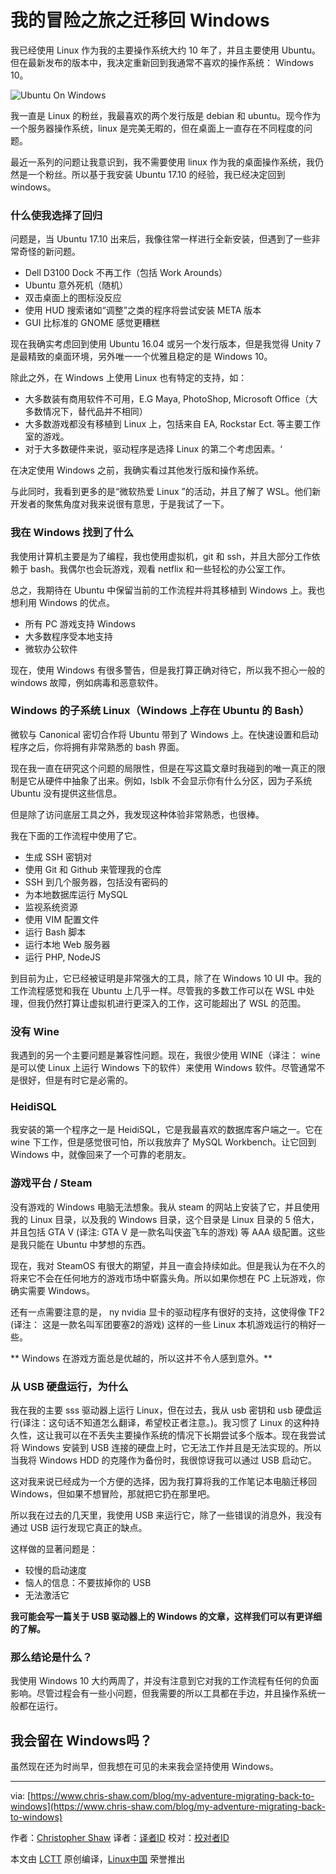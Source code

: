我的冒险之旅之迁移回 Windows
======

我已经使用 Linux 作为我的主要操作系统大约 10 年了，并且主要使用 Ubuntu。但在最新发布的版本中，我决定重新回到我通常不喜欢的操作系统： Windows 10。

![Ubuntu On Windows][1]

我一直是 Linux 的粉丝，我最喜欢的两个发行版是 debian 和 ubuntu。现今作为一个服务器操作系统，linux 是完美无暇的，但在桌面上一直存在不同程度的问题。

最近一系列的问题让我意识到，我不需要使用 linux 作为我的桌面操作系统，我仍然是一个粉丝。所以基于我安装 Ubuntu 17.10 的经验，我已经决定回到 windows。

### 什么使我选择了回归

问题是，当 Ubuntu 17.10 出来后，我像往常一样进行全新安装，但遇到了一些非常奇怪的新问题。
* Dell D3100 Dock 不再工作（包括 Work Arounds）
* Ubuntu 意外死机（随机）
* 双击桌面上的图标没反应
* 使用 HUD 搜索诸如“调整”之类的程序将尝试安装 META 版本
* GUI 比标准的 GNOME 感觉更糟糕

现在我确实考虑回到使用 Ubuntu 16.04 或另一个发行版本，但是我觉得 Unity 7 是最精致的桌面环境，另外唯一一个优雅且稳定的是 Windows 10。

除此之外，在 Windows 上使用 Linux 也有特定的支持，如：

* 大多数装有商用软件不可用，E.G Maya, PhotoShop, Microsoft Office（大多数情况下，替代品并不相同）
* 大多数游戏都没有移植到 Linux 上，包括来自 EA, Rockstar Ect. 等主要工作室的游戏。
* 对于大多数硬件来说，驱动程序是选择 Linux 的第二个考虑因素。‘

在决定使用 Windows 之前，我确实看过其他发行版和操作系统。

与此同时，我看到更多的是“微软热爱 Linux ”的活动，并且了解了 WSL。他们新开发者的聚焦角度对我来说很有意思，于是我试了一下。

### 我在 Windows 找到了什么

我使用计算机主要是为了编程，我也使用虚拟机，git 和 ssh，并且大部分工作依赖于 bash。我偶尔也会玩游戏，观看 netflix 和一些轻松的办公室工作。

总之，我期待在 Ubuntu 中保留当前的工作流程并将其移植到 Windows 上。我也想利用 Windows 的优点。

* 所有 PC 游戏支持 Windows
* 大多数程序受本地支持
* 微软办公软件

现在，使用 Windows 有很多警告，但是我打算正确对待它，所以我不担心一般的 windows 故障，例如病毒和恶意软件。

### Windows 的子系统 Linux（Windows 上存在 Ubuntu 的 Bash）

微软与 Canonical 密切合作将 Ubuntu 带到了 Windows 上。在快速设置和启动程序之后，你将拥有非常熟悉的 bash 界面。

现在我一直在研究这个问题的局限性，但是在写这篇文章时我碰到的唯一真正的限制是它从硬件中抽象了出来。例如，lsblk 不会显示你有什么分区，因为子系统 Ubuntu 没有提供这些信息。

但是除了访问底层工具之外，我发现这种体验非常熟悉，也很棒。

我在下面的工作流程中使用了它。

* 生成 SSH 密钥对
* 使用 Git 和 Github 来管理我的仓库
* SSH 到几个服务器，包括没有密码的
* 为本地数据库运行 MySQL
* 监视系统资源
* 使用 VIM 配置文件
* 运行 Bash 脚本
* 运行本地 Web 服务器
* 运行 PHP, NodeJS

到目前为止，它已经被证明是非常强大的工具，除了在 Windows 10 UI 中。我的工作流程感觉和我在 Ubuntu 上几乎一样。尽管我的多数工作可以在 WSL 中处理，但我仍然打算让虚拟机进行更深入的工作，这可能超出了 WSL 的范围。

### 没有 Wine 

我遇到的另一个主要问题是兼容性问题。现在，我很少使用 WINE（译注： wine 是可以使 Linux 上运行 Windows 下的软件）来使用 Windows 软件。尽管通常不是很好，但是有时它是必需的。

### HeidiSQL

我安装的第一个程序之一是 HeidiSQL，它是我最喜欢的数据库客户端之一。它在 wine 下工作，但是感觉很可怕，所以我放弃了 MySQL Workbench。让它回到 Windows 中，就像回来了一个可靠的老朋友。

### 游戏平台 / Steam

没有游戏的 Windows 电脑无法想象。我从 steam 的网站上安装了它，并且使用我的 Linux 目录，以及我的 Windows 目录，这个目录是 Linux 目录的 5 倍大，并且包括 GTA V (译注: GTA V 是一款名叫侠盗飞车的游戏) 等 AAA 级配置。这些是我只能在 Ubuntu 中梦想的东西。

现在，我对 SteamOS 有很大的期望，并且一直会持续如此。但是我认为在不久的将来它不会在任何地方的游戏市场中崭露头角。所以如果你想在 PC 上玩游戏，你确实需要 Windows。

还有一点需要注意的是， ny nvidia 显卡的驱动程序有很好的支持，这使得像 TF2 (译注： 这是一款名叫军团要塞2的游戏) 这样的一些 Linux 本机游戏运行的稍好一些。

** Windows 在游戏方面总是优越的，所以这并不令人感到意外。**

### 从 USB 硬盘运行，为什么

我在我的主要 sss 驱动器上运行 Linux，但在过去，我从 usb 密钥和 usb 硬盘运行(译注：这句话不知道怎么翻译，希望校正者注意。)。我习惯了 Linux 的这种持久性，这让我可以在不丢失主要操作系统的情况下长期尝试多个版本。现在我尝试将 Windows 安装到 USB 连接的硬盘上时，它无法工作并且是无法实现的。所以当我将 Windows HDD 的克隆作为备份时，我很惊讶我可以通过 USB 启动它。

这对我来说已经成为一个方便的选择，因为我打算将我的工作笔记本电脑迁移回 Windows，但如果不想冒险，那就把它扔在那里吧。

所以我在过去的几天里，我使用 USB 来运行它，除了一些错误的消息外，我没有通过 USB 运行发现它真正的缺点。

这样做的显著问题是：
* 较慢的启动速度
* 恼人的信息：不要拔掉你的 USB
* 无法激活它

**我可能会写一篇关于 USB 驱动器上的 Windows 的文章，这样我们可以有更详细的了解。**

### 那么结论是什么？

我使用 Windows 10 大约两周了，并没有注意到它对我的工作流程有任何的负面影响。尽管过程会有一些小问题，但我需要的所以工具都在手边，并且操作系统一般都在运行。

## 我会留在 Windows吗？

虽然现在还为时尚早，但我想在可见的未来我会坚持使用 Windows。

--------------------------------------------------------------------------------

via: [https://www.chris-shaw.com/blog/my-adventure-migrating-back-to-windows](https://www.chris-shaw.com/blog/my-adventure-migrating-back-to-windows)

作者：[Christopher Shaw][a]
译者：[译者ID](https://github.com/译者ID)
校对：[校对者ID](https://github.com/校对者ID)

本文由 [LCTT](https://github.com/LCTT/TranslateProject) 原创编译，[Linux中国](https://linux.cn/) 荣誉推出

[a]:https://www.chris-shaw.com
[1]:https://winaero.com/blog/wp-content/uploads/2016/07/Ubutntu-on-Windows-10-logo-banner.jpg
